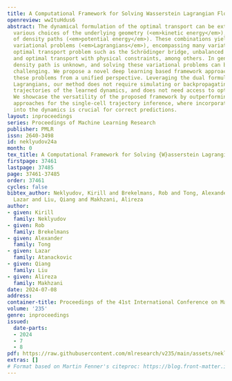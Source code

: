 ```yaml
---
title: A Computational Framework for Solving Wasserstein Lagrangian Flows
openreview: wwItuHdus6
abstract: The dynamical formulation of the optimal transport can be extended through
  various choices of the underlying geometry (<em>kinetic energy</em>), and the regularization
  of density paths (<em>potential energy</em>). These combinations yield different
  variational problems (<em>Lagrangians</em>), encompassing many variations of the
  optimal transport problem such as the Schrödinger bridge, unbalanced optimal transport,
  and optimal transport with physical constraints, among others. In general, the optimal
  density path is unknown, and solving these variational problems can be computationally
  challenging. We propose a novel deep learning based framework approaching all of
  these problems from a unified perspective. Leveraging the dual formulation of the
  Lagrangians, our method does not require simulating or backpropagating through the
  trajectories of the learned dynamics, and does not need access to optimal couplings.
  We showcase the versatility of the proposed framework by outperforming previous
  approaches for the single-cell trajectory inference, where incorporating prior knowledge
  into the dynamics is crucial for correct predictions.
layout: inproceedings
series: Proceedings of Machine Learning Research
publisher: PMLR
issn: 2640-3498
id: neklyudov24a
month: 0
tex_title: A Computational Framework for Solving {W}asserstein Lagrangian Flows
firstpage: 37461
lastpage: 37485
page: 37461-37485
order: 37461
cycles: false
bibtex_author: Neklyudov, Kirill and Brekelmans, Rob and Tong, Alexander and Atanackovic,
  Lazar and Liu, Qiang and Makhzani, Alireza
author:
- given: Kirill
  family: Neklyudov
- given: Rob
  family: Brekelmans
- given: Alexander
  family: Tong
- given: Lazar
  family: Atanackovic
- given: Qiang
  family: Liu
- given: Alireza
  family: Makhzani
date: 2024-07-08
address:
container-title: Proceedings of the 41st International Conference on Machine Learning
volume: '235'
genre: inproceedings
issued:
  date-parts:
  - 2024
  - 7
  - 8
pdf: https://raw.githubusercontent.com/mlresearch/v235/main/assets/neklyudov24a/neklyudov24a.pdf
extras: []
# Format based on Martin Fenner's citeproc: https://blog.front-matter.io/posts/citeproc-yaml-for-bibliographies/
---
```

